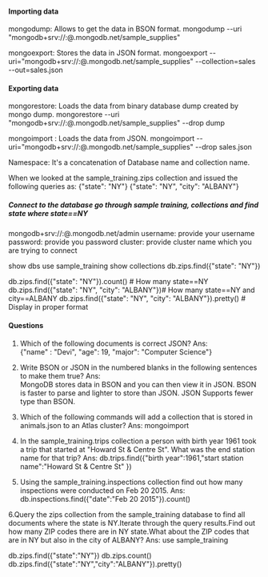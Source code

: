 #### Importing data

mongodump: Allows to get the data in BSON format.
mongodump --uri "mongodb+srv://<your username>:<your password>@<your cluster>.mongodb.net/sample_supplies"

mongoexport: Stores the data in JSON format.
mongoexport --uri="mongodb+srv://<your username>:<your password>@<your cluster>.mongodb.net/sample_supplies" --collection=sales --out=sales.json

#### Exporting data

mongorestore: Loads the data from binary database dump created by mongo dump.
mongorestore --uri "mongodb+srv://<your username>:<your password>@<your cluster>.mongodb.net/sample_supplies"  --drop dump

mongoimport : Loads the data from JSON.
mongoimport --uri="mongodb+srv://<your username>:<your password>@<your cluster>.mongodb.net/sample_supplies" --drop sales.json

Namespace: It's a concatenation of Database name and collection name.

When we looked at the sample_training.zips collection and issued the following queries as:
{"state": "NY"}
{"state": "NY", "city": "ALBANY"} 

##### Connect to the database go through sample training, collections and find state where state==NY 
mongodb+srv://<username>:<password>@<cluster>.mongodb.net/admin
username: provide your username
password: provide you password
cluster: provide cluster name which you are trying to connect

show dbs
use sample_training
show collections
db.zips.find({"state": "NY"})

db.zips.find({"state": "NY"}).count() # How many state==NY 
db.zips.find({"state": "NY", "city": "ALBANY"})# How many state==NY and city==ALBANY 
db.zips.find({"state": "NY", "city": "ALBANY"}).pretty() # Display in proper format

#### Questions
1. Which of the following documents is correct JSON?
Ans:   
{"name" : "Devi", "age": 19, "major": "Computer Science"}

2. Write BSON or JSON in the numbered blanks in the following sentences to make them true?
Ans:   
MongoDB stores data in BSON and you can then view it in JSON.
BSON is faster to parse and lighter to store than JSON.
JSON Supports fewer type than BSON.

3. Which of the following commands will add a collection that is stored in animals.json to an Atlas cluster?
Ans: mongoimport 

4. In the sample_training.trips collection a person with birth year 1961 took a
trip that started at "Howard St & Centre St". What was the end station name for
that trip?
Ans:
db.trips.find({"birth year":1961,"start station name":"Howard St & Centre St" })

5. Using the sample_training.inspections collection find out how many inspections
were conducted on Feb 20 2015.
Ans:
db.inspections.find({"date":"Feb 20 2015"}).count()

6.Query the zips collection from the sample_training database to find all documents where the state is NY.Iterate through the query results.Find out how many ZIP codes there are in NY state.What about the ZIP codes that are in NY but also in the city of ALBANY?
Ans:
use sample_training

db.zips.find({"state":"NY"})
db.zips.count()
db.zips.find({"state":"NY","city":"ALBANY"}).pretty()   
